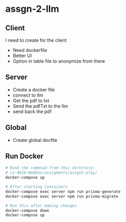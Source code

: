 # assgn-2-llm

## Client

I need to create for the client

- Need dockerfile
- Better UI
- Option in table file to anonymize from there

## Server

- Create a docker file
- connect to llm
- Get the pdf to txt
- Send the pdfTxt to the llm
- send back the pdf

## Global

- Create global docfile

## Run Docker

```bash
# Rund the commnad from thsi directory:
# cs-4610-WebDev/assigments/assgn2-play/
docker-compose up

# After starting containers
docker-compose exec server npm run prisma-generate
docker-compose exec server npm run prisma-migrate

# Run this after making changes
docker-compose down
docker-compose up
```
